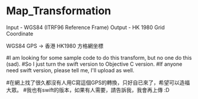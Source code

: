 # Map_Transformation
Input - WGS84 (ITRF96 Reference Frame)
Output - HK 1980 Grid Coordinate

WGS84 GPS → 香港 HK1980 方格網坐標

#I am looking for some sample code to do this transform, but no one do this (sad).
#So I just turn the swift version to Objective C version.
#If anyone need swift version, please tell me, I'll upload as well.

#在網上找了很久都沒有人用C寫這個GPS的轉換，只好自已來了，希望可以造福大眾。
#我也有swift的版本，如果有人需要，請告訴我，我會再上傳 :D
